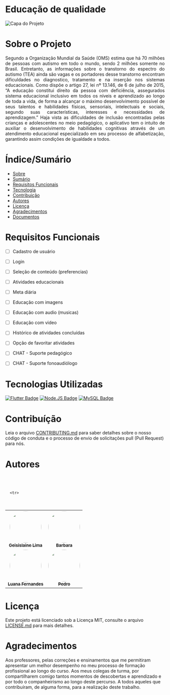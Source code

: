 # Educação de qualidade
![Capa do Projeto](http://abracidf.com/wp-content/uploads/2019/04/img14-1.png)

# Sobre o Projeto

<p align="justify">Segundo a Organização Mundial da Saúde (OMS) estima que há 70 
milhões de pessoas com autismo em todo o mundo, sendo 2 milhões somente 
no Brasil. Entretanto, as informações sobre o transtorno do espectro do 
autismo (TEA) ainda são vagas e os portadores desse transtorno encontram
dificuldades no diagnostico, tratamento e na inserção nos sistemas
educacionais. Como dispõe o artigo 27, lei nº 13.146, de 6 de julho de 2015,
“A educação constitui direito da pessoa com deficiência, assegurados sistema 
educacional inclusivo em todos os níveis e aprendizado ao longo de toda a 
vida, de forma a alcançar o máximo desenvolvimento possível de seus talentos 
e habilidades físicas, sensoriais, intelectuais e sociais, segundo suas 
características, interesses e necessidades de aprendizagem.” Haja vista as 
dificuldades de inclusão encontradas pelas crianças e adolescentes no meio 
pedagógico, o aplicativo tem o intuito de auxiliar o desenvolvimento de 
habilidades cognitivas através de um atendimento educacional especializado
em seu processo de alfabetização, garantindo assim condições de igualdade a 
todos.</p>

# Índice/Sumário

<!--ts-->
   * [Sobre](#Sobre_o_Projeto)
   * [Sumário](#Índice/Sumário)
   * [Requisitos Funcionais](#Requisitos_Funcionais)
   * [Tecnologia](#Tecnologias_Utilizadas)
   * [Contribuição](#Contribuição)
   * [Autores](#Autores)
   * [Licença](#Licença)
   * [Agradecimentos](#Agradecimentos)
   * [Documentos](#Doc)
<!--te-->

# Requisitos Funcionais

- [ ] Cadastro de usuário
- [ ] Login
- [ ] Seleção de conteúdo (preferencias)
- [ ] Atividades educacionais
- [ ] Meta diária
- [ ] Educação com imagens
- [ ] Educação com audio (musicas)
- [ ] Educação com video
- [ ] Histórico de atividades concluídas
- [ ] Opção de favoritar atividades
- [ ] CHAT - Suporte pedagógico
- [ ] CHAT - Suporte fonoaudiólogo


# Tecnologias Utilizadas


[![Flutter Badge](https://img.shields.io/badge/Flutter-02569B?style=for-the-badge&logo=flutter&logoColor=white)](https://flutter.dev/) 
[![Node.JS Badge](https://img.shields.io/badge/Node.js-43853D?style=for-the-badge&logo=node.js&logoColor=white)](https://nodejs.org/)
[![MySQL Badge](https://img.shields.io/badge/MySQL-00000F?style=for-the-badge&logo=mysql&logoColor=white)](https://www.mysql.com/)

# Contribuíção

Leia o arquivo [CONTRIBUTING.md](CONTRIBUTING.md) para saber detalhes sobre o nosso código de conduta e o processo de envio de solicitações pull (Pull Request) para nós.

# Autores
<table>
    <tbody>

 <br />
  <td align="center"> <a href="https://github.com/Geisislaine" rel="nofollow">
 <img style="border-radius: 50%;" src="https://avatars.githubusercontent.com/u/62703469?v=4" width="100px;" alt=""/>
 <br /> <sub><b>Geisislaine Lima</b></sub></a> <a href="https://github.com/Geisislaine" title="Github"></a> </td>
 
 <br />
  <td align="center"> <a href="https://github.com/barbararafa" rel="nofollow">
 <img style="border-radius: 50%;" src="https://avatars.githubusercontent.com/u/84332572?v=4" width="100px;" alt=""/>
 <br /> <sub><b>Barbara</b></sub></a> <a href="https://github.com/barbararafa" title="Github"></a> </td>
 
</tr>
      
      <tr>
      
<td align="center"> <a href="https://github.com/LuanaFernandesCosta" rel="nofollow">
 <img style="border-radius: 50%;" src="https://avatars.githubusercontent.com/u/80860518?v=4" width="100px;" alt=""/>
 <br /> <sub><b>Luana Fernandes</b></sub></a></td>
  
  <br />
  <td align="center"> <a href="https://github.com/pedrohnk" rel="nofollow">
 <img style="border-radius: 50%;" src="https://avatars.githubusercontent.com/u/67346737?v=4" width="100px;" alt=""/>
 <br /> <sub><b>Pedro</b></sub></a> <a href="https://github.com/pedrohnk" title="Github"></a> </td>
 </tr>
 
 
 </tbody></table>


# Licença

Este projeto está licenciado sob a Licença MIT,  consulte o arquivo [LICENSE.md](LICENSE.md) para mais detalhes.

# Agradecimentos
Aos professores, pelas correções e ensinamentos que me permitiram apresentar um melhor desempenho no meu processo de formação profissional ao longo do curso.
Aos meus colegas de turma, por compartilharem comigo tantos momentos de descobertas e aprendizado e por todo o companheirismo ao longo deste percurso.
A todos aqueles que contribuíram, de alguma forma, para a realização deste trabalho.
